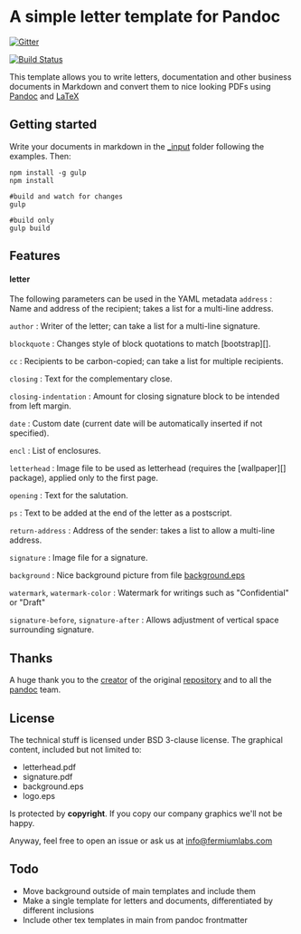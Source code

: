 # A simple letter template for Pandoc

[![Gitter](https://img.shields.io/gitter/room/nwjs/nw.js.svg?maxAge=2592000)](https://gitter.im/fermiumlabs/Lobby)

[![Build Status](https://travis-ci.org/fermiumlabs/cartacea.svg?branch=master)](https://travis-ci.org/fermiumlabs/cartacea)

This template allows you to write letters, documentation and other business documents in Markdown and convert them to nice looking PDFs using [Pandoc](http://pandoc.org/) and [LaTeX](https://www.latex-project.org/) 


## Getting started

Write your documents in markdown in the [_input](_input) folder following the examples. Then:

```shell
npm install -g gulp
npm install

#build and watch for changes
gulp 

#build only
gulp build
```

## Features

#### letter

The following parameters can be used in the YAML metadata
`address`
:   Name and address of the recipient; takes a list for a multi-line address.

`author`
:   Writer of the letter; can take a list for a multi-line signature.

`blockquote`
:   Changes style of block quotations to match [bootstrap][].

`cc`
:   Recipients to be carbon-copied; can take a list for multiple recipients.

`closing`
:   Text for the complementary close.

`closing-indentation`
:   Amount for closing signature block to be intended from left margin.

`date`
:   Custom date (current date will be automatically inserted if not specified).

`encl`
:   List of enclosures.

`letterhead`
:   Image file to be used as letterhead (requires the [wallpaper][] package), applied only to the first page.

`opening`
:   Text for the salutation.

`ps`
:   Text to be added at the end of the letter as a postscript.

`return-address`
:   Address of the sender: takes a list to allow a multi-line address.

`signature`
:   Image file for a signature.

`background`
:   Nice background picture from file [background.eps](template/background.eps)

`watermark`, `watermark-color`
:   Watermark for writings such as "Confidential" or "Draft"

`signature-before`, `signature-after`
:   Allows adjustment of vertical space surrounding signature.

## Thanks

A huge thank you to the [creator](http://aaronwolen.com/) of the original [repository](https://github.com/aaronwolen/pandoc-letter) and to all the [pandoc](http://pandoc.org/) team.

## License

The technical stuff is licensed under BSD 3-clause license. 
The graphical content, included but not limited to: 

* letterhead.pdf
* signature.pdf
* background.eps
* logo.eps

Is protected by **copyright**. If you copy our company graphics we'll not be happy.

Anyway, feel free to open an issue or ask us at [info@fermiumlabs.com](mailto:info@fermiumlabs.com)

## Todo 

* Move background outside of main templates and include them
* Make a single template for letters and documents, differentiated by different inclusions
* Include other tex templates in main from pandoc frontmatter
